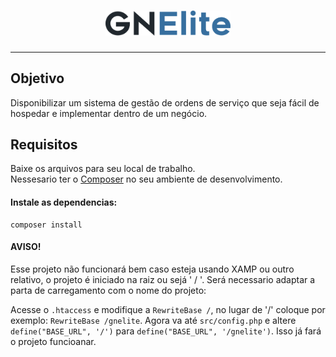 <h1 align="center"><img src="./logo.png" width="200"></h1>
<hr/>

## Objetivo
Disponibilizar um sistema de gestão de ordens de serviço que seja fácil de hospedar e implementar dentro de um negócio.

## Requisitos
Baixe os arquivos para seu local de trabalho.<br/>
Nessesario ter o [Composer](https://getcomposer.org/) no seu ambiente de desenvolvimento.<br/>

<h4>Instale as dependencias:</h4>

```
composer install
```

<p> <h4>AVISO!</h4> Esse projeto não funcionará bem caso esteja usando XAMP ou outro relativo, o projeto é iniciado na raiz ou sejá ' / '. Será necessario adaptar a parta de carregamento com o nome do projeto:</p>

Acesse o `.htaccess` e modifique a `RewriteBase /`, no lugar de '/' coloque por exemplo: `RewriteBase /gnelite`.
Agora va até `src/config.php` e altere `define("BASE_URL", '/')` para `define("BASE_URL", '/gnelite')`.
Isso já fará o projeto funcioanar.


